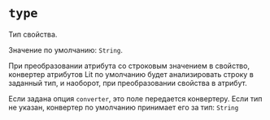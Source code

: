 # `type`

Тип свойства.

Значение по умолчанию: `String`.

При преобразовании атрибута со строковым значением в свойство, конвертер атрибутов Lit по умолчанию будет анализировать строку в заданный тип, и наоборот, при преобразовании свойства в атрибут.

Если задана опция `converter`, это поле передается конвертеру. Если тип не указан, конвертер по умолчанию принимает его за тип: `String`
